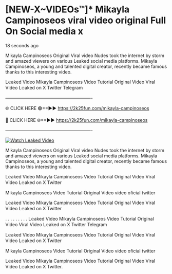 # [NEW-X~VIDEOs™]* Mikayla Campinoseos viral video original Full On Social media x

18 seconds ago

Mikayla Campinoseos Original Viral video Nudes took the internet by storm and amazed viewers on various Leaked social media platforms. Mikayla Campinoseos, a young and talented digital creator, recently became famous thanks to this interesting video.

L𝚎aked Video Mikayla Campinoseos Video Tutorial Original Video Viral Video L𝚎aked on X Twitter Telegram

———————————————————-

🌐 CLICK HERE 🟢==►► https://2k25fun.com/mikayla-campinoseos

🔴 CLICK HERE 🌐==►► https://2k25fun.com/mikayla-campinoseos

———————————————————-

[![Watch Leaked Video](https://miro.medium.com/v2/resize:fit:828/format:webp/1*cilzJN44JGOrTw9NJCrNHA.gif "Watch Leaked Video")](https://2k25fun.com/mikayla-campinoseos)

Mikayla Campinoseos Original Viral video Nudes took the internet by storm and amazed viewers on various Leaked social media platforms. Mikayla Campinoseos, a young and talented digital creator, recently became famous thanks to this interesting video.

L𝚎aked Video Mikayla Campinoseos Video Tutorial Original Video Viral Video L𝚎aked on X Twitter

Mikayla Campinoseos Video Tutorial Original Video video oficial twitter

L𝚎aked Video Mikayla Campinoseos Video Tutorial Original Video Viral Video L𝚎aked on X Twitter

. . . . . . . . . L𝚎aked Video Mikayla Campinoseos Video Tutorial Original Video Viral Video L𝚎aked on X Twitter Telegram

L𝚎aked Video Mikayla Campinoseos Video Tutorial Original Video Viral Video L𝚎aked on X Twitter

Mikayla Campinoseos Video Tutorial Original Video video oficial twitter

L𝚎aked Video Mikayla Campinoseos Video Tutorial Original Video Viral Video L𝚎aked on X Twitter.